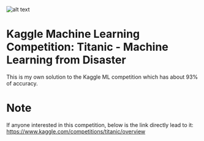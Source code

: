 ![alt text]([http://url/to/img.png](https://cdn.britannica.com/79/4679-050-BC127236/Titanic.jpg))


# Kaggle Machine Learning Competition: Titanic - Machine Learning from Disaster
This is my own solution to the Kaggle ML competition which has about 93% of accuracy.

# Note
If anyone interested in this competition, below is the link directly lead to it:
https://www.kaggle.com/competitions/titanic/overview
